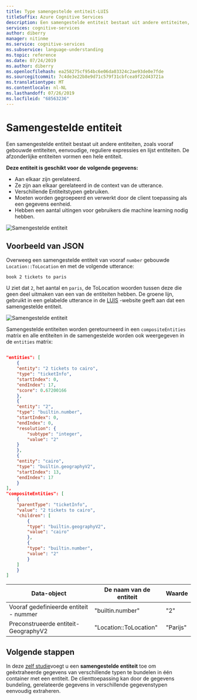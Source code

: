 ```yaml
---
title: Type samengestelde entiteit-LUIS
titleSuffix: Azure Cognitive Services
description: Een samengestelde entiteit bestaat uit andere entiteiten, zoals vooraf gebouwde entiteiten, eenvoudige, reguliere expressies en lijst entiteiten. De afzonderlijke entiteiten vormen een hele entiteit.
services: cognitive-services
author: diberry
manager: nitinme
ms.service: cognitive-services
ms.subservice: language-understanding
ms.topic: reference
ms.date: 07/24/2019
ms.author: diberry
ms.openlocfilehash: ea258275cf954bc6e06da03324c2ae93de0e7fde
ms.sourcegitcommit: 7c4de3e22b8e9d71c579f31cbfcea9f22d43721a
ms.translationtype: MT
ms.contentlocale: nl-NL
ms.lasthandoff: 07/26/2019
ms.locfileid: "68563236"
---
```

# <a name="composite-entity"></a>Samengestelde entiteit 

Een samengestelde entiteit bestaat uit andere entiteiten, zoals vooraf gebouwde entiteiten, eenvoudige, reguliere expressies en lijst entiteiten. De afzonderlijke entiteiten vormen een hele entiteit. 

**Deze entiteit is geschikt voor de volgende gegevens:**

* Aan elkaar zijn gerelateerd. 
* Ze zijn aan elkaar gerelateerd in de context van de utterance.
* Verschillende Entiteitstypen gebruiken.
* Moeten worden gegroepeerd en verwerkt door de client toepassing als een gegevens eenheid.
* Hebben een aantal uitingen voor gebruikers die machine learning nodig hebben.

![Samengestelde entiteit](./media/luis-concept-entities/composite-entity.png)

## <a name="example-json"></a>Voorbeeld van JSON

Overweeg een samengestelde entiteit van vooraf `number` gebouwde `Location::ToLocation` en met de volgende utterance:

`book 2 tickets to paris`

U ziet dat `2`, het aantal en `paris`, de ToLocation woorden tussen deze die geen deel uitmaken van een van de entiteiten hebben. De groene lijn, gebruikt in een gelabelde utterance in de [LUIS](luis-reference-regions.md) -website geeft aan dat een samengestelde entiteit.

![Samengestelde entiteit](./media/luis-concept-data-extraction/composite-entity.png)

Samengestelde entiteiten worden geretourneerd in een `compositeEntities` matrix en alle entiteiten in de samengestelde worden ook weergegeven in de `entities` matrix:

```JSON

"entities": [
    {
    "entity": "2 tickets to cairo",
    "type": "ticketInfo",
    "startIndex": 0,
    "endIndex": 17,
    "score": 0.67200166
    },
    {
    "entity": "2",
    "type": "builtin.number",
    "startIndex": 0,
    "endIndex": 0,
    "resolution": {
        "subtype": "integer",
        "value": "2"
    }
    },
    {
    "entity": "cairo",
    "type": "builtin.geographyV2",
    "startIndex": 13,
    "endIndex": 17
    }
],
"compositeEntities": [
    {
    "parentType": "ticketInfo",
    "value": "2 tickets to cairo",
    "children": [
        {
        "type": "builtin.geographyV2",
        "value": "cairo"
        },
        {
        "type": "builtin.number",
        "value": "2"
        }
    ]
    }
]
```    

|Data-object|De naam van de entiteit|Waarde|
|--|--|--|
|Vooraf gedefinieerde entiteit - nummer|"builtin.number"|"2"|
|Preconstrueerde entiteit-GeographyV2|"Location::ToLocation"|"Parijs"|

## <a name="next-steps"></a>Volgende stappen

In deze [zelf studie](luis-tutorial-composite-entity.md)voegt u een **samengestelde entiteit** toe om geëxtraheerde gegevens van verschillende typen te bundelen in één container met een entiteit. De clienttoepassing kan door de gegevens bundeling, gerelateerde gegevens in verschillende gegevenstypen eenvoudig extraheren.
